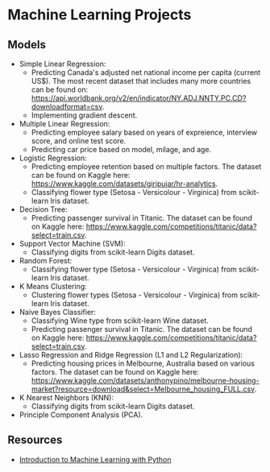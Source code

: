 # Machine Learning Projects

## Models
- Simple Linear Regression:
  - Predicting Canada's adjusted net national income per capita (current US$). The most recent dataset that includes many more countries can be found on: https://api.worldbank.org/v2/en/indicator/NY.ADJ.NNTY.PC.CD?downloadformat=csv.
  - Implementing gradient descent.
- Multiple Linear Regression:
  - Predicting employee salary based on years of expreience, interview score, and online test score.
  - Predicting car price based on model, milage, and age.
- Logistic Regression:
  - Predicting employee retention based on multiple factors. The dataset can be found on Kaggle here: https://www.kaggle.com/datasets/giripujar/hr-analytics.
  - Classifying flower type (Setosa - Versicolour - Virginica) from scikit-learn Iris dataset.
- Decision Tree:
  - Predicting passenger survival in Titanic. The dataset can be found on Kaggle here: https://www.kaggle.com/competitions/titanic/data?select=train.csv.
- Support Vector Machine (SVM):
  - Classifying digits from scikit-learn Digits dataset.
- Random Forest:
  - Classifying flower type (Setosa - Versicolour - Virginica) from scikit-learn Iris dataset.
- K Means Clustering:
  - Clustering flower types (Setosa - Versicolour - Virginica) from scikit-learn Iris dataset.
- Naive Bayes Classifier:
  - Classifying Wine type from scikit-learn Wine dataset.
  - Predicting passenger survival in Titanic. The dataset can be found on Kaggle here: https://www.kaggle.com/competitions/titanic/data?select=train.csv.
- Lasso Regression and Ridge Regression (L1 and L2 Regularization):
  - Predicting housing prices in Melbourne, Australia based on various factors. The dataset can be found on Kaggle here: https://www.kaggle.com/datasets/anthonypino/melbourne-housing-market?resource=download&select=Melbourne_housing_FULL.csv.
- K Nearest Neighbors (KNN):
  - Classifying digits from scikit-learn Digits dataset.
- Principle Component Analysis (PCA).

## Resources
- [Introduction to Machine Learning with Python](https://www.oreilly.com/library/view/introduction-to-machine/9781449369880/)
